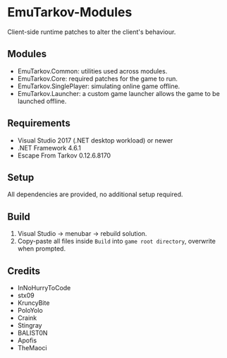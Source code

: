 # EmuTarkov-Modules
Client-side runtime patches to alter the client's behaviour.

## Modules
- EmuTarkov.Common: utilities used across modules.
- EmuTarkov.Core: required patches for the game to run.
- EmuTarkov.SinglePlayer: simulating online game offline.
- EmuTarkov.Launcher: a custom game launcher allows the game to be launched offline.

## Requirements
- Visual Studio 2017 (.NET desktop workload) or newer
- .NET Framework 4.6.1
- Escape From Tarkov 0.12.6.8170

## Setup
All dependencies are provided, no additional setup required.

## Build
1. Visual Studio -> menubar -> rebuild solution.
2. Copy-paste all files inside `Build` into `game root directory`, overwrite when prompted.

## Credits
- InNoHurryToCode
- stx09
- KruncyBite
- PoloYolo
- Craink
- Stingray
- BALIST0N
- Apofis
- TheMaoci